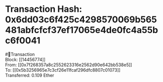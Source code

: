 
Transaction Hash: 0x6dd03c6f425c4298570069b565481abfcfcf37ef17065e4de0fc4a55bc6f0041
====================================================================================
  
#💸Transaction  
Block: [[14456774]]  
From: [[0x7f268357a8c2552623316e2562d90e642bb538e5]]  
To: [[0x5b3256965e7c3cf26e11fcaf296dfc8807c01073]]  
Transferred: 0.109 Ether